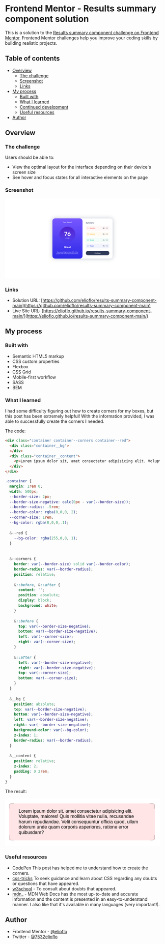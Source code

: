 # Frontend Mentor - Results summary component solution

This is a solution to the [Results summary component challenge on Frontend Mentor](https://www.frontendmentor.io/challenges/results-summary-component-CE_K6s0maV). Frontend Mentor challenges help you improve your coding skills by building realistic projects. 

## Table of contents

- [Overview](#overview)
  - [The challenge](#the-challenge)
  - [Screenshot](#screenshot)
  - [Links](#links)
- [My process](#my-process)
  - [Built with](#built-with)
  - [What I learned](#what-i-learned)
  - [Continued development](#continued-development)
  - [Useful resources](#useful-resources)
- [Author](#author)


## Overview

### The challenge

Users should be able to:

- View the optimal layout for the interface depending on their device's screen size
- See hover and focus states for all interactive elements on the page

### Screenshot

![](./screenshot.png)

### Links

- Solution URL: [https://github.com/elioflo/results-summary-component-main](https://github.com/elioflo/results-summary-component-main)
- Live Site URL: [https://elioflo.github.io/results-summary-component-main/](https://elioflo.github.io/results-summary-component-main/)

## My process

### Built with

- Semantic HTML5 markup
- CSS custom properties
- Flexbox
- CSS Grid
- Mobile-first workflow
- SASS
- BEM
### What I learned

I had some difficulty figuring out how to create corners for my boxes, but this post has been extremely helpful! With the information provided, I was able to successfully create the corners I needed.

The code:

```html
<div class="container container--corners container--red">
  <div class="container__bg">
  </div>
  <div class="container__content">
    <p>Lorem ipsum dolor sit, amet consectetur adipisicing elit. Voluptate, maiores! Quis mollitia vitae nulla, recusandae harum repudiandae. Velit consequuntur officia quod, ullam dolorum unde quam corporis asperiores, ratione error quibusdam?</p>
  </div>
</div>
```
```scss
.container {
  margin: 1rem 0;
  width: 500px;
  --border-size: 2px;
  --border-size-negative: calc(0px - var(--border-size));
  --border-radius: .5rem;
  --border-color: rgba(0,0,0,.2);
  --corner-size: 1rem;
  --bg-color: rgba(0,0,0,.1);
  
  &--red {
    --bg-color: rgba(255,0,0,.1);
  }
  
  
  &--corners {
    border: var(--border-size) solid var(--border-color);
    border-radius: var(--border-radius);
    position: relative;
    
    &::before, &::after {
      content: '';
      position: absolute;
      display: block;
      background: white;
    } 
    
    &::before {
      top: var(--border-size-negative);
      bottom: var(--border-size-negative);
      left: var(--corner-size);
      right: var(--corner-size);
    }
    
    &::after {
      left: var(--border-size-negative);
      right: var(--border-size-negative);
      top: var(--corner-size);
      bottom: var(--corner-size);
    }
  }
  
  &__bg {
    position: absolute;
    top: var(--border-size-negative);
    bottom: var(--border-size-negative);
    left: var(--border-size-negative);
    right: var(--border-size-negative);
    background-color: var(--bg-color);
    z-index: 1;
    border-radius: var(--border-radius);
  }
  
  &__content {
    position: relative;
    z-index: 2;
    padding: 0 2rem;
  }
}
```

The result:

![](./box-with-corners.png)



### Useful resources

- [CodePen](https://codepen.io/ThiemelJiri/post/3-css-border-in-corners-techniques) This post has helped me to understand how to create the corners.
- [css-tricks](https://css-tricks.com/) To seek guidance and learn about CSS regarding any doubts or questions that have appeared.
- [w3school](https://www.w3schools.com/) - To consult about doubts that appeared.
- [mdn_](https://developer.mozilla.org/en-US/) - MDN Web Docs has the most up-to-date and accurate information and the content is presented in an easy-to-understand manner. I also like that it's available in many languages (very important!).

## Author

- Frontend Mentor - [@elioflo](https://www.frontendmentor.io/profile/elioflo)
- Twitter - [@7532elioflo](https://twitter.com/7532elioflo)
